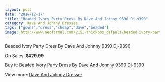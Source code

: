 ```yaml
---
layout: post
date: '2016-12-17'
title: "Beaded Ivory Party Dress By Dave And Johnny 9390 Dj-9390"
category: Dave And Johnny Dresses
tags: ["gowns","dress","cheap","dave","beaded"]
image: http://www.neoformal.com/2151-thickbox_default/beaded-ivory-party-dress-by-dave-and-johnny-9390-dj-9390.jpg
---
```

Beaded Ivory Party Dress By Dave And Johnny 9390 Dj-9390

On Sales: **$429.99**
<a href="https://www.neoformal.com/en/dave-and-johnny-dresses/793-beaded-ivory-party-dress-by-dave-and-johnny-9390-dj-9390.html"><amp-img layout="responsive" width="600" height="600" src="//www.neoformal.com/2151-thickbox_default/beaded-ivory-party-dress-by-dave-and-johnny-9390-dj-9390.jpg" alt="Beaded Ivory Party Dress By Dave And Johnny 9390 Dj-9390 0" /></a>
<a href="https://www.neoformal.com/en/dave-and-johnny-dresses/793-beaded-ivory-party-dress-by-dave-and-johnny-9390-dj-9390.html"><amp-img layout="responsive" width="600" height="600" src="//www.neoformal.com/2152-thickbox_default/beaded-ivory-party-dress-by-dave-and-johnny-9390-dj-9390.jpg" alt="Beaded Ivory Party Dress By Dave And Johnny 9390 Dj-9390 1" /></a>
<a href="https://www.neoformal.com/en/dave-and-johnny-dresses/793-beaded-ivory-party-dress-by-dave-and-johnny-9390-dj-9390.html"><amp-img layout="responsive" width="600" height="600" src="//www.neoformal.com/2153-thickbox_default/beaded-ivory-party-dress-by-dave-and-johnny-9390-dj-9390.jpg" alt="Beaded Ivory Party Dress By Dave And Johnny 9390 Dj-9390 2" /></a>

Buy it: [Beaded Ivory Party Dress By Dave And Johnny 9390 Dj-9390](https://www.neoformal.com/en/dave-and-johnny-dresses/793-beaded-ivory-party-dress-by-dave-and-johnny-9390-dj-9390.html "Beaded Ivory Party Dress By Dave And Johnny 9390 Dj-9390")

View more: [Dave And Johnny Dresses](https://www.neoformal.com/en/9-dave-and-johnny-dresses "Dave And Johnny Dresses")